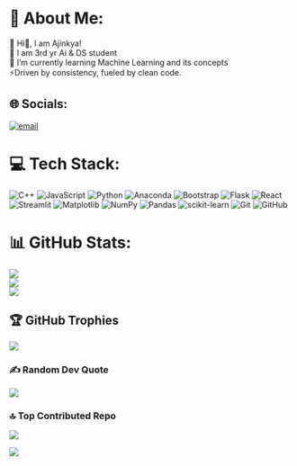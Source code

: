 # 💫 About Me:
🔭 Hi👋, I am Ajinkya!<br>👯 I am 3rd yr Ai & DS student<br>🌱 I’m currently learning Machine Learning and its concepts<br>⚡Driven by consistency, fueled by clean code.


## 🌐 Socials:
[![email](https://img.shields.io/badge/Email-D14836?logo=gmail&logoColor=white)](mailto:ajinkyalokhande1105@gmail.com) 

# 💻 Tech Stack:
![C++](https://img.shields.io/badge/c++-%2300599C.svg?style=flat&logo=c%2B%2B&logoColor=white) ![JavaScript](https://img.shields.io/badge/javascript-%23323330.svg?style=flat&logo=javascript&logoColor=%23F7DF1E) ![Python](https://img.shields.io/badge/python-3670A0?style=flat&logo=python&logoColor=ffdd54) ![Anaconda](https://img.shields.io/badge/Anaconda-%2344A833.svg?style=flat&logo=anaconda&logoColor=white) ![Bootstrap](https://img.shields.io/badge/bootstrap-%238511FA.svg?style=flat&logo=bootstrap&logoColor=white) ![Flask](https://img.shields.io/badge/flask-%23000.svg?style=flat&logo=flask&logoColor=white) ![React](https://img.shields.io/badge/react-%2320232a.svg?style=flat&logo=react&logoColor=%2361DAFB) ![Streamlit](https://img.shields.io/badge/Streamlit-%23FE4B4B.svg?style=flat&logo=streamlit&logoColor=white) ![Matplotlib](https://img.shields.io/badge/Matplotlib-%23ffffff.svg?style=flat&logo=Matplotlib&logoColor=black) ![NumPy](https://img.shields.io/badge/numpy-%23013243.svg?style=flat&logo=numpy&logoColor=white) ![Pandas](https://img.shields.io/badge/pandas-%23150458.svg?style=flat&logo=pandas&logoColor=white) ![scikit-learn](https://img.shields.io/badge/scikit--learn-%23F7931E.svg?style=flat&logo=scikit-learn&logoColor=white) ![Git](https://img.shields.io/badge/git-%23F05033.svg?style=flat&logo=git&logoColor=white) ![GitHub](https://img.shields.io/badge/github-%23121011.svg?style=flat&logo=github&logoColor=white)

# 📊 GitHub Stats:
![](https://github-readme-stats.vercel.app/api?username=AjinkyaLok-2005&theme=dark&hide_border=false&include_all_commits=true&count_private=false&cache_seconds=86400)<br/>
![](https://streak-stats.demolab.com/?user=AjinkyaLok-2005&theme=dark&hide_border=false&date_format=M%20j%5B%2C%20Y%5D)<br/>
![](https://github-readme-stats.vercel.app/api/top-langs/?username=AjinkyaLok-2005&theme=dark&hide_border=false&include_all_commits=true&count_private=false&layout=compact&cache_seconds=86400)

## 🏆 GitHub Trophies
![](https://github-profile-trophy.vercel.app/?username=AjinkyaLok-2005&theme=radical&no-frame=false&no-bg=true&margin-w=4)

### ✍️ Random Dev Quote
![](https://quotes-github-readme.vercel.app/api?type=horizontal&theme=radical)

### 🔝 Top Contributed Repo
![](https://github-contributor-stats.vercel.app/api?username=AjinkyaLok-2005&limit=5&theme=radical&combine_all_yearly_contributions=true)

[![](https://visitcount.itsvg.in/api?id=AjinkyaLok-2005&icon=0&color=0)](https://visitcount.itsvg.in)

<!-- Proudly created with GPRM ( https://gprm.itsvg.in ) -->
